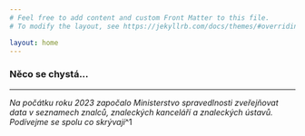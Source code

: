 ```yaml
---
# Feel free to add content and custom Front Matter to this file.
# To modify the layout, see https://jekyllrb.com/docs/themes/#overriding-theme-defaults

layout: home
---
```

### Něco se chystá...
---
*Na počátku roku 2023 započalo Ministerstvo spravedlnosti zveřejňovat data v seznamech znalců, znaleckých kanceláří a znaleckých ústavů. Podívejme se spolu co skrývají*^1

[^1]: Obsah těchto webových stránek podléhá ochraně podle autorského zákona. Zejména se zakazuje vytěžování této webové stránky bez souhlasu publikaci Bulletinu pro znalecké právo a znalectví a jeho šéfredaktorovi Miroslavu Frýdkovi. 

